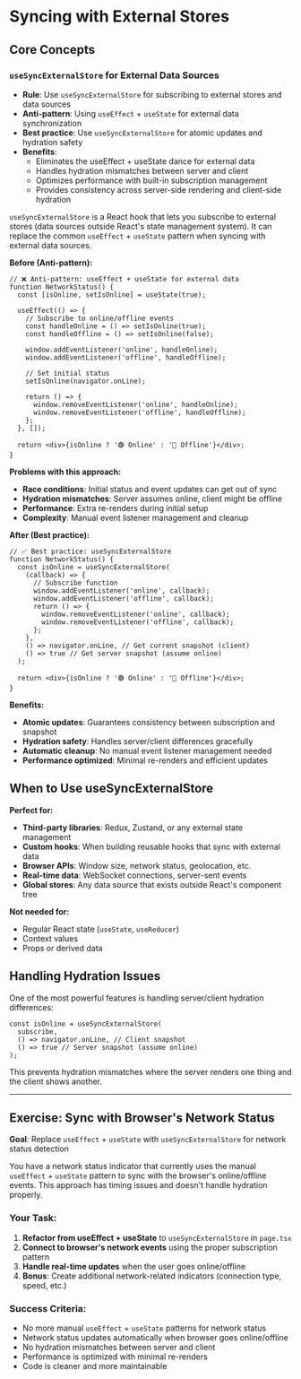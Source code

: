 # Syncing with External Stores

## Core Concepts

### `useSyncExternalStore` for External Data Sources

- **Rule**: Use `useSyncExternalStore` for subscribing to external stores and data sources
- **Anti-pattern**: Using `useEffect` + `useState` for external data synchronization
- **Best practice**: Use `useSyncExternalStore` for atomic updates and hydration safety
- **Benefits**:
  - Eliminates the useEffect + useState dance for external data
  - Handles hydration mismatches between server and client
  - Optimizes performance with built-in subscription management
  - Provides consistency across server-side rendering and client-side hydration

`useSyncExternalStore` is a React hook that lets you subscribe to external stores (data sources outside React's state management system). It can replace the common `useEffect` + `useState` pattern when syncing with external data sources.

**Before (Anti-pattern):**

```tsx
// ❌ Anti-pattern: useEffect + useState for external data
function NetworkStatus() {
  const [isOnline, setIsOnline] = useState(true);

  useEffect(() => {
    // Subscribe to online/offline events
    const handleOnline = () => setIsOnline(true);
    const handleOffline = () => setIsOnline(false);

    window.addEventListener('online', handleOnline);
    window.addEventListener('offline', handleOffline);

    // Set initial status
    setIsOnline(navigator.onLine);

    return () => {
      window.removeEventListener('online', handleOnline);
      window.removeEventListener('offline', handleOffline);
    };
  }, []);

  return <div>{isOnline ? '🟢 Online' : '🔴 Offline'}</div>;
}
```

**Problems with this approach:**

- **Race conditions**: Initial status and event updates can get out of sync
- **Hydration mismatches**: Server assumes online, client might be offline
- **Performance**: Extra re-renders during initial setup
- **Complexity**: Manual event listener management and cleanup

**After (Best practice):**

```tsx
// ✅ Best practice: useSyncExternalStore
function NetworkStatus() {
  const isOnline = useSyncExternalStore(
    (callback) => {
      // Subscribe function
      window.addEventListener('online', callback);
      window.addEventListener('offline', callback);
      return () => {
        window.removeEventListener('online', callback);
        window.removeEventListener('offline', callback);
      };
    },
    () => navigator.onLine, // Get current snapshot (client)
    () => true // Get server snapshot (assume online)
  );

  return <div>{isOnline ? '🟢 Online' : '🔴 Offline'}</div>;
}
```

**Benefits:**

- **Atomic updates**: Guarantees consistency between subscription and snapshot
- **Hydration safety**: Handles server/client differences gracefully
- **Automatic cleanup**: No manual event listener management needed
- **Performance optimized**: Minimal re-renders and efficient updates

## When to Use useSyncExternalStore

**Perfect for:**

- **Third-party libraries**: Redux, Zustand, or any external state management
- **Custom hooks**: When building reusable hooks that sync with external data
- **Browser APIs**: Window size, network status, geolocation, etc.
- **Real-time data**: WebSocket connections, server-sent events
- **Global stores**: Any data source that exists outside React's component tree

**Not needed for:**

- Regular React state (`useState`, `useReducer`)
- Context values
- Props or derived data

## Handling Hydration Issues

One of the most powerful features is handling server/client hydration differences:

```tsx
const isOnline = useSyncExternalStore(
  subscribe,
  () => navigator.onLine, // Client snapshot
  () => true // Server snapshot (assume online)
);
```

This prevents hydration mismatches where the server renders one thing and the client shows another.

---

## Exercise: Sync with Browser's Network Status

**Goal**: Replace `useEffect` + `useState` with `useSyncExternalStore` for network status detection

You have a network status indicator that currently uses the manual `useEffect` + `useState` pattern to sync with the browser's online/offline events. This approach has timing issues and doesn't handle hydration properly.

### Your Task:

1. **Refactor from useEffect + useState** to `useSyncExternalStore` in `page.tsx`
2. **Connect to browser's network events** using the proper subscription pattern
3. **Handle real-time updates** when the user goes online/offline
4. **Bonus**: Create additional network-related indicators (connection type, speed, etc.)

### Success Criteria:

- No more manual `useEffect` + `useState` patterns for network status
- Network status updates automatically when browser goes online/offline
- No hydration mismatches between server and client
- Performance is optimized with minimal re-renders
- Code is cleaner and more maintainable
